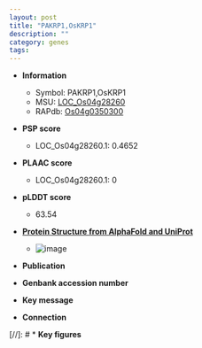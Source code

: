 ```yaml
---
layout: post
title: "PAKRP1,OsKRP1"
description: ""
category: genes
tags: 
---
```


* **Information**  
    + Symbol: PAKRP1,OsKRP1  
    + MSU: [LOC_Os04g28260](http://rice.plantbiology.msu.edu/cgi-bin/ORF_infopage.cgi?orf=LOC_Os04g28260)  
    + RAPdb: [Os04g0350300](http://rapdb.dna.affrc.go.jp/viewer/gbrowse_details/irgsp1?name=Os04g0350300)  

* **PSP score**  
    + LOC_Os04g28260.1: 0.4652 

* **PLAAC score**  
    + LOC_Os04g28260.1: 0 

* **pLDDT score**
    + 63.54

* **[Protein Structure from AlphaFold and UniProt](https://www.uniprot.org/uniprotkb/Q7XKR9/entry#structure)**
    + ![image](https://ricepsp.github.io/images/Q7/AF-Q7XKR9-F1.png)

* **Publication**  

* **Genbank accession number**  

* **Key message**  

* **Connection**  

[//]: # * **Key figures**  


